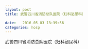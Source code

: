 ```yaml
--- 
layout: post 
title: 武警四川省消防总队医院（妇科泌尿科）

date:   2016-05-03 13:39:56 
categories: hosp 
--- 
```

   
武警四川省消防总队医院（妇科泌尿科）
